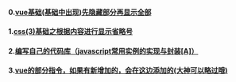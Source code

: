 #### 0.[vue基础(基础中出现)先隐藏部分再显示全部](https://www.yuque.com/jscode/notes/mo0ey0)
#### 1.[css(3)基础之根据内容进行显示省略号](https://www.yuque.com/jscode/notes/smmil6)
#### 2.[编写自己的代码库（javascript常用实例的实现与封装[A]）](https://www.yuque.com/jscode/notes/hs39ri)
#### 3.[vue的部分指令，如果有新增加的，会在这边添加的(大神可以略过哦)](https://www.yuque.com/jscode/notes/mniurh)
